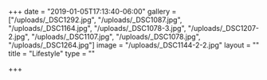+++
date = "2019-01-05T17:13:40-06:00"
gallery = ["/uploads/_DSC1292.jpg", "/uploads/_DSC1087.jpg", "/uploads/_DSC1164.jpg", "/uploads/_DSC1078-3.jpg", "/uploads/_DSC1207-2.jpg", "/uploads/_DSC1107.jpg", "/uploads/_DSC1078.jpg", "/uploads/_DSC1264.jpg"]
image = "/uploads/_DSC1144-2-2.jpg"
layout = ""
title = "Lifestyle"
type = ""

+++
